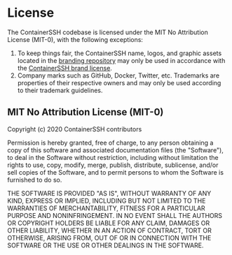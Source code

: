 # License

The ContainerSSH codebase is licensed under the MIT No Attribution License (MIT-0), with the following exceptions:

1. To keep things fair, the ContainerSSH name, logos, and graphic assets located in the [branding repository](https://github.com/ContainerSSH/branding/) may only be used in accordance with the [ContainerSSH brand license](https://github.com/ContainerSSH/branding/blob/main/LICENSE.md).
2. Company marks such as GitHub, Docker, Twitter, etc. Trademarks are properties of their respective owners and may only be used according to their trademark guidelines.

## MIT No Attribution License (MIT-0)

Copyright (c) 2020 ContainerSSH contributors

Permission is hereby granted, free of charge, to any person obtaining a copy of this software and associated documentation files (the "Software"), to deal in the Software without restriction, including without limitation the rights to use, copy, modify, merge, publish, distribute, sublicense, and/or sell copies of the Software, and to permit persons to whom the Software is furnished to do so.

THE SOFTWARE IS PROVIDED "AS IS", WITHOUT WARRANTY OF ANY KIND, EXPRESS OR IMPLIED, INCLUDING BUT NOT LIMITED TO THE WARRANTIES OF MERCHANTABILITY, FITNESS FOR A PARTICULAR PURPOSE AND NONINFRINGEMENT. IN NO EVENT SHALL THE AUTHORS OR COPYRIGHT HOLDERS BE LIABLE FOR ANY CLAIM, DAMAGES OR OTHER LIABILITY, WHETHER IN AN ACTION OF CONTRACT, TORT OR OTHERWISE, ARISING FROM, OUT OF OR IN CONNECTION WITH THE SOFTWARE OR THE USE OR OTHER DEALINGS IN THE SOFTWARE.